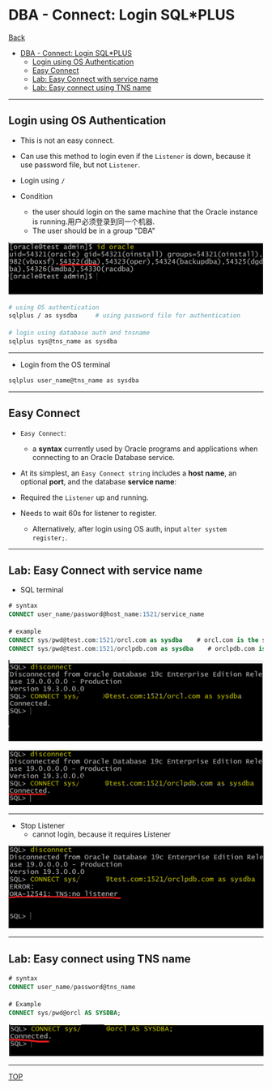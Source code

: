 # DBA - Connect: Login SQL\*PLUS

[Back](../../index.md)

- [DBA - Connect: Login SQL\*PLUS](#dba---connect-login-sqlplus)
  - [Login using OS Authentication](#login-using-os-authentication)
  - [Easy Connect](#easy-connect)
  - [Lab: Easy Connect with service name](#lab-easy-connect-with-service-name)
  - [Lab: Easy connect using TNS name](#lab-easy-connect-using-tns-name)

---

## Login using OS Authentication

- This is not an easy connect.
- Can use this method to login even if the `Listener` is down, because it use password file, but not `Listener`.
- Login using `/`

- Condition
  - the user should login on the same machine that the Oracle instance is running.用户必须登录到同一个机器.
  - The user should be in a group "DBA"

![user_group](./pic/user_group.png)

```sh
# using OS authentication
sqlplus / as sysdba     # using password file for authentication

# login using database auth and tnsname
sqlplus sys@tns_name as sysdba

```

---

- Login from the OS terminal

```sh
sqlplus user_name@tns_name as sysdba
```

---

## Easy Connect

- `Easy Connect`:

  - a **syntax** currently used by Oracle programs and applications when connecting to an
    Oracle Database service.

- At its simplest, an `Easy Connect string` includes a **host name**, an optional **port**, and the database **service name**:

- Required the `Listener` up and running.
- Needs to wait 60s for listener to register.
  - Alternatively, after login using OS auth, input `alter system register;`.

---

## Lab: Easy Connect with service name

- SQL terminal

```sql
# syntax
CONNECT user_name/password@host_name:1521/service_name

# example
CONNECT sys/pwd@test.com:1521/orcl.com as sysdba    # orcl.com is the service name of root
CONNECT sys/pwd@test.com:1521/orclpdb.com as sysdba    # orclpdb.com is the service name of pluggable database
```

![lab](./pic/lab0101.png)

![lab](./pic/lab0102.png)

---

- Stop Listener
  - cannot login, because it requires Listener

![lab](./pic/lab0103.png)

---

## Lab: Easy connect using TNS name

```sql
# syntax
CONNECT user_name/password@tns_name

# Example
CONNECT sys/pwd@orcl AS SYSDBA;
```

![lab02](./pic/lab0201.png)

---

[TOP](#dba---connect-easy-connect)

